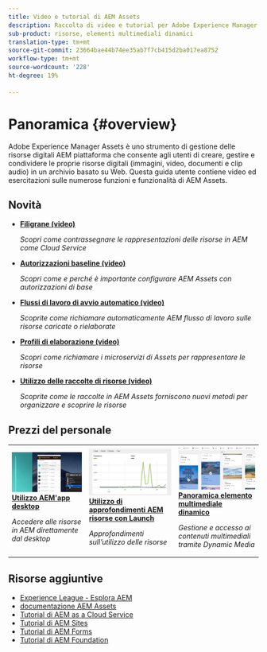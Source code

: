 ```yaml
---
title: Video e tutorial di AEM Assets
description: Raccolta di video e tutorial per Adobe Experience Manager Assets
sub-product: risorse, elementi multimediali dinamici
translation-type: tm+mt
source-git-commit: 23664bae44b74ee35ab7f7cb415d2ba017ea8752
workflow-type: tm+mt
source-wordcount: '228'
ht-degree: 19%

---
```



# Panoramica {#overview}

Adobe Experience Manager Assets è uno strumento di gestione delle risorse digitali AEM piattaforma che consente agli utenti di creare, gestire e condividere le proprie risorse digitali (immagini, video, documenti e clip audio) in un archivio basato su Web. Questa guida utente contiene video ed esercitazioni sulle numerose funzioni e funzionalità di  AEM Assets.

## Novità

* **[Filigrane (video)](./advanced/watermarks.md)**

   *Scopri come contrassegnare le rappresentazioni delle risorse in AEM come Cloud Service*

* **[Autorizzazioni baseline (video)](./configuring/baseline-permissions.md)**

   *Scopri come e perché è importante configurare  AEM Assets con autorizzazioni di base*

* **[Flussi di lavoro di avvio automatico (video)](./configuring/auto-start-workflows.md)**

   *Scoprite come richiamare automaticamente AEM flusso di lavoro sulle risorse caricate o rielaborate*

* **[Profili di elaborazione (video)](./configuring/processing-profiles.md)**

   *Scopri come richiamare i microservizi di Assets per rappresentare le risorse*

* **[Utilizzo delle raccolte di risorse (video)](./search-and-discovery/collections.md)**

   *Scoprite come le raccolte in  AEM Assets forniscono nuovi metodi per organizzare e scoprire le risorse*

## Prezzi del personale

<table>
<td>
   <a href="./creative-workflows/aem-desktop-app.md">
   <img alt="Tag avanzati migliorati" src="./assets/overview/desktop-app.png" />
   </a>
   <div>
      <a href="./creative-workflows/aem-desktop-app.md">
      <strong>Utilizzo AEM'app desktop</strong>
      </a>
   </div>
   <p>
      <em>Accedere alle risorse in AEM direttamente dal desktop</em>
   </p>
</td>
<td>
   <a href="./advanced/asset-insights-launch-tutorial.md">
   <img alt=" AEM Assets Insights" src="./assets/overview/asset-insights.png"/>
   </a>
   <div>
      <a href="./advanced/asset-insights-launch-tutorial.md">
      <strong>Utilizzo di approfondimenti AEM risorse con Launch</strong>
      </a>
   </div>
   <p>
      <em>Approfondimenti sull’utilizzo delle risorse</em>
   <p>
</td>
<td>
   <a href="./dynamic-media/dynamic-media-overview-feature-video-use.md">
   <img alt="Panoramica elemento multimediale dinamico" src="./assets/overview/dynamic-media.png" />
   </a>
   <div>
      <a href="./dynamic-media/dynamic-media-overview-feature-video-use.md">
      <strong>Panoramica elemento multimediale dinamico</strong>
      </a>
   </div>
   <p>
      <em>Gestione e accesso ai contenuti multimediali tramite Dynamic Media</em>
   <p>
</td>
</table>

## Risorse aggiuntive

* [Experience League - Esplora AEM](https://experienceleague.adobe.com/#recommended/solutions/experience-manager)
* [documentazione AEM Assets](https://helpx.adobe.com/it/experience-manager/6-5/assets/user-guide.html)
* [Tutorial di AEM as a Cloud Service](/help/cloud-service/overview.md)
* [Tutorial di AEM Sites](/help/sites/overview.md)
* [Tutorial di AEM Forms](/help/forms/overview.md)
* [Tutorial di AEM Foundation](/help/foundation/overview.md)
